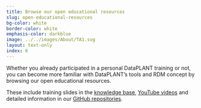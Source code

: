 ```yaml
---
title: Browse our open educational resources
slug: open-educational-resources
bg-color: white
border-color: white
emphasis-color: darkblue
image: ../../images/About/TA1.svg
layout: text-only
index: 6
---
```


Whether you already participated in a personal DataPLANT training or not, you can become more familiar with DataPLANT’s tools and RDM concept by browsing our open educational resources.

These include training slides in the [knowledge base](https://nfdi4plants.org/nfdi4plants.knowledgebase/docs/teaching-materials/index.html), [YouTube videos](https://www.youtube.com/@nfdi4plants816) and detailed information in our [GitHub repositories](https://github.com/nfdi4plants).
